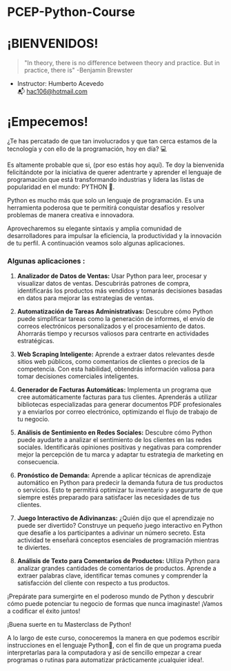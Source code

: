 # PCEP-Python-Course

# **¡BIENVENIDOS!**

> "In theory, there is no difference between theory and practice. But in practice, there is"
> -Benjamin Brewster


* Instructor: Humberto Acevedo  
📬 [hac106@hotmail.com](mailto:hac106@hotmail.com)


# ¡Empecemos!

 ¿Te has percatado de que tan involucrados y que tan cerca estamos de la tecnología y con ello de la programación, hoy en día? 💻

Es altamente probable que si, (por eso estás hoy aquí). Te doy la bienvenida felicitándote por la iniciativa de querer adentrarte y aprender el lenguaje de programación que está transformando industrias y lidera las listas de popularidad en el mundo: PYTHON 🐍.

Python es mucho más que solo un lenguaje de programación. Es una herramienta poderosa que te permitirá conquistar desafíos y resolver problemas de manera creativa e innovadora. 

Aprovecharemos su elegante sintaxis y amplia comunidad de desarrolladores para impulsar la eficiencia, la productividad y la innovación de tu perfil. A continuación veamos solo algunas aplicaciones.

### Algunas aplicaciones :

1. **Analizador de Datos de Ventas:**
   Usar Python para leer, procesar y visualizar datos de ventas. Descubrirás patrones de compra, identificarás los productos más vendidos y tomarás decisiones basadas en datos para mejorar las estrategias de ventas.

2. **Automatización de Tareas Administrativas:**
   Descubre cómo Python puede simplificar tareas como la generación de informes, el envío de correos electrónicos personalizados y el procesamiento de datos. Ahorrarás tiempo y recursos valiosos para centrarte en actividades estratégicas.

3. **Web Scraping Inteligente:**
   Aprende a extraer datos relevantes desde sitios web públicos, como comentarios de clientes o precios de la competencia. Con esta habilidad, obtendrás información valiosa para tomar decisiones comerciales inteligentes.

4. **Generador de Facturas Automáticas:**
   Implementa un programa que cree automáticamente facturas para tus clientes. Aprenderás a utilizar bibliotecas especializadas para generar documentos PDF profesionales y a enviarlos por correo electrónico, optimizando el flujo de trabajo de tu negocio.

5. **Análisis de Sentimiento en Redes Sociales:**
   Descubre cómo Python puede ayudarte a analizar el sentimiento de los clientes en las redes sociales. Identificarás opiniones positivas y negativas para comprender mejor la percepción de tu marca y adaptar tu estrategia de marketing en consecuencia.

6. **Pronóstico de Demanda:**
   Aprende a aplicar técnicas de aprendizaje automático en Python para predecir la demanda futura de tus productos o servicios. Esto te permitirá optimizar tu inventario y asegurarte de que siempre estés preparado para satisfacer las necesidades de tus clientes.

7. **Juego Interactivo de Adivinanzas:**
   ¿Quién dijo que el aprendizaje no puede ser divertido? Construye un pequeño juego interactivo en Python que desafíe a los participantes a adivinar un número secreto. Esta actividad te enseñará conceptos esenciales de programación mientras te diviertes.

8. **Análisis de Texto para Comentarios de Productos:**
   Utiliza Python para analizar grandes cantidades de comentarios de productos. Aprende a extraer palabras clave, identificar temas comunes y comprender la satisfacción del cliente con respecto a tus productos.

¡Prepárate para sumergirte en el poderoso mundo de Python y descubrir cómo puede potenciar tu negocio de formas que nunca imaginaste! ¡Vamos a codificar el éxito juntos!

¡Buena suerte en tu Masterclass de Python!





A lo largo de este curso, conoceremos la manera en que podemos escribir instrucciones en el lenguaje Python🐍, con el fin de que un programa
pueda interpretarlas para la computadora y así de sencillo empezar a
 crear programas o rutinas para automatizar prácticamente ¡cualquier idea!.
